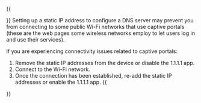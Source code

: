 {{<Aside type="note">}}
Setting up a static IP address to configure a DNS server may prevent you from connecting to some public Wi-Fi networks that use captive portals (these are the web pages some wireless networks employ to let users log in and use their services).

If you are experiencing connectivity issues related to captive portals:

1. Remove the static IP addresses from the device or disable the 1.1.1.1 app.
1. Connect to the Wi-Fi network.
1. Once the connection has been established, re-add the static IP addresses or enable the 1.1.1.1 app.
{{</Aside>}}
